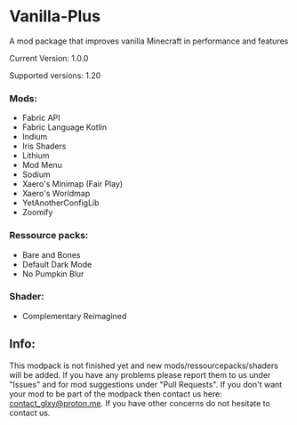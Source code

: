 # Vanilla-Plus
A mod package that improves vanilla Minecraft in performance and features

Current Version: 1.0.0

Supported versions: 1.20 

### Mods:

- Fabric API
- Fabric Language Kotlin
- Indium
- Iris Shaders
- Lithium
- Mod Menu
- Sodium
- Xaero's Minimap (Fair Play)
- Xaero's Worldmap
- YetAnotherConfigLib
- Zoomify
  
### Ressource packs:

- Bare and Bones
- Default Dark Mode
- No Pumpkin Blur

### Shader:
- Complementary Reimagined

## Info:
This modpack is not finished yet and new mods/ressourcepacks/shaders will be added. If you have any problems please report them to us under "Issues" and for mod suggestions under "Pull Requests". If you don't want your mod to be part of the modpack then contact us here: contact_glxy@proton.me. If you have other concerns do not hesitate to contact us.
